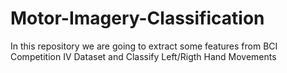 # Motor-Imagery-Classification
In this repository we are going to extract some features from BCI Competition IV Dataset and Classify Left/Rigth Hand Movements  
